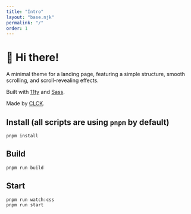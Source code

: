 ```yaml
---
title: "Intro"
layout: "base.njk"
permalink: "/"
order: 1
---
```


# 👋 Hi there!

A minimal theme for a landing page, featuring a simple structure, smooth scrolling, and scroll-revealing effects.

Built with [11ty](https://www.11ty.dev/) and [Sass](https://sass-lang.com/).

Made by [CLCK](https://github.com/CLCK0622).

## Install (all scripts are using `pnpm` by default)

```
pnpm install
```

## Build

```
pnpm run build
```

## Start

```
pnpm run watch:css
pnpm run start
```

